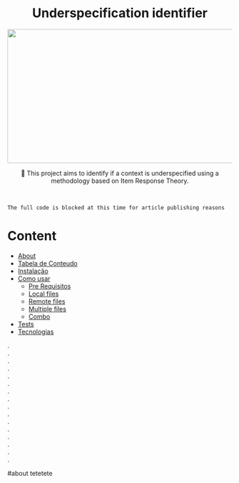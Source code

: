 <h1 align="center">Underspecification identifier</h1>

<p align="center">
<img src="https://github.com/vitorcirilo3/underspecification-identifier/blob/main/logo.gif" alt="" data-canonical-src="[https://gyazo.com/eb5c5741b6a9a16c692170a41a49c858.png](https://github.com/vitorcirilo3/underspecification-identifier/blob/main/logo.gif)" width="771" height="300" />
</p>

<p align="center">🚀 This project aims to identify if a context is underspecified using a methodology based on Item Response Theory.</p>

</br>

```
The full code is blocked at this time for article publishing reasons
```


Content
=================
<!--ts-->
   * [About](#about)
   * [Tabela de Conteudo](#tabela-de-conteudo)
   * [Instalação](#instalacao)
   * [Como usar](#como-usar)
      * [Pre Requisitos](#pre-requisitos)
      * [Local files](#local-files)
      * [Remote files](#remote-files)
      * [Multiple files](#multiple-files)
      * [Combo](#combo)
   * [Tests](#testes)
   * [Tecnologias](#tecnologias)
<!--te-->

.
</br>
.
</br>
.
</br>
.
</br>
.
</br>
.
</br>
.
</br>
.
</br>
.
</br>
.
</br>
.
</br>
.
</br>
.
</br>
.
</br>
.
</br>
.


#about
tetetete
